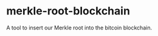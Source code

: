 merkle-root-blockchain
======================

A tool to insert our Merkle root into the bitcoin blockchain.
